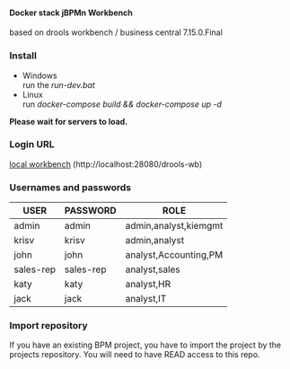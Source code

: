 #### Docker stack jBPMn Workbench
based on drools workbench / business central 7.15.0.Final

### Install
* Windows  
run the *run-dev.bat*
* Linux  
run *docker-compose build && docker-compose up -d*

__Please wait for servers to load.__

### Login URL
[local workbench](http://localhost:28080/drools-wb/kie-wb.jsp)
(http://localhost:28080/drools-wb)

### Usernames and passwords
|USER        |PASSWORD    |ROLE    |
| ---------- |------------|-----------|
|admin       |admin       |admin,analyst,kiemgmt
|krisv       |krisv       |admin,analyst
|john        |john        |analyst,Accounting,PM
|sales-rep   |sales-rep   |analyst,sales
|katy        |katy        |analyst,HR
|jack        |jack        |analyst,IT

### Import repository
If you have an existing BPM project, you have to import the project by the projects repository. You will need to have READ access to this repo.

